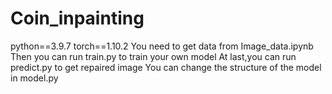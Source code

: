 # Coin_inpainting
python==3.9.7
torch==1.10.2
You need to get data from Image_data.ipynb
Then you can run train.py to train your own model
At last,you can run predict.py to get repaired image 
You can change the structure of the model in model.py
